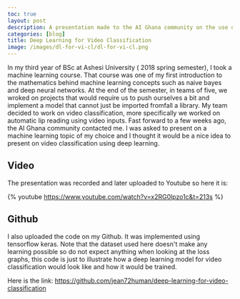 ```yaml
---
toc: true
layout: post
description: A presentation made to the AI Ghana community on the use of deep learning for video classification.
categories: [blog]
title: Deep Learning for Video Classification
image: /images/dl-for-vi-cl/dl-for-vi-cl.png
---
```


In my third year of BSc at Ashesi University ( 2018 spring semester), I took a machine learning course. That course was one of my first introduction to the mathematics behind machine learning concepts such as naive bayes and deep neural networks. At the end of the semester, in teams of five, we wroked on projects that would require us to push ourselves a bit and implement a model that cannot just be imported fromfall a library. My team decided to work on video classification, more specifically we worked on automatic lip reading using video inputs. Fast forward to a few weeks ago, the AI Ghana community contacted me. I was asked to present on a machine learning topic of my choice and I thought it would be a nice idea to present on video classification using deep learning. 

## Video

The presentation was recorded and later uploaded to Youtube so here it is:

{% youtube https://www.youtube.com/watch?v=x2RG0lpzo1c&t=213s %}

## Github

I also uploaded the code on my Github. It was implemented using tensorflow keras. Note that the dataset used here doesn't make any learning possible so do not expect anything when looking at the loss graphs, this code is just to illustrate how a deep learning model for video classification would look like and how it would be trained.

Here is the link: https://github.com/jean72human/deep-learning-for-video-classification
